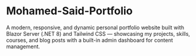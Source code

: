 # Mohamed-Said-Portfolio
A modern, responsive, and dynamic personal portfolio website built with Blazor Server (.NET 8) and Tailwind CSS — showcasing my projects, skills, courses, and blog posts with a built-in admin dashboard for content management.
